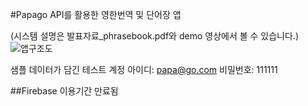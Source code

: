 #Papago API를 활용한 영한번역 및 단어장 앱

(시스템 설명은 발표자료_phrasebook.pdf와 demo 영상에서 볼 수 있습니다.)
![앱구조도](https://user-images.githubusercontent.com/50130497/176144072-19a38630-cbe6-4df4-af98-277edd1de965.png)

샘플 데이터가 담긴 테스트 계정
아이디: papa@go.com
비밀번호: 111111

##Firebase 이용기간 만료됨
